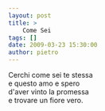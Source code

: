 ```yaml
---
layout: post
title: >
    Come Sei
tags: []
date: 2009-03-23 15:30:00
author: pietro
---
```

Cerchi come sei te stessa<br/>e questo amo e spero<br/>d'aver vinto la promessa<br/>e trovare un fiore vero.
